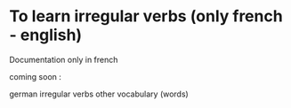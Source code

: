 # To learn irregular verbs (only french - english)
Documentation only in french


coming soon : 

german irregular verbs
other vocabulary (words)
